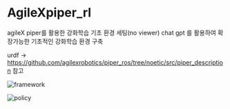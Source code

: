 # AgileXpiper_rl
agileX piper를 활용한 강화학습 기초 환경 세팅(no viewer)
chat gpt 를 활용하여 확장가능한 기초적인 강화학습 환경 구축

urdf -> https://github.com/agilexrobotics/piper_ros/tree/noetic/src/piper_description 참고

<Framework>
  
![framework](https://github.com/user-attachments/assets/02022e95-2a92-4112-816e-1b007736a9d8)

<Policy>
  
![policy](https://github.com/user-attachments/assets/8616f610-8b98-475e-940d-0391ea975e86)
